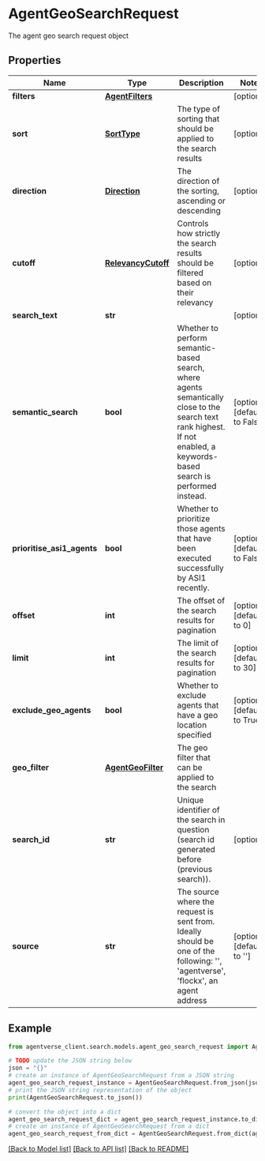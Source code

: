 # AgentGeoSearchRequest

The agent geo search request object

## Properties

Name | Type | Description | Notes
------------ | ------------- | ------------- | -------------
**filters** | [**AgentFilters**](AgentFilters.md) |  | [optional] 
**sort** | [**SortType**](SortType.md) | The type of sorting that should be applied to the search results | [optional] 
**direction** | [**Direction**](Direction.md) | The direction of the sorting, ascending or descending | [optional] 
**cutoff** | [**RelevancyCutoff**](RelevancyCutoff.md) | Controls how strictly the search results should be filtered based on their relevancy | [optional] 
**search_text** | **str** |  | [optional] 
**semantic_search** | **bool** | Whether to perform semantic-based search, where agents semantically close to the search text rank highest. If not enabled, a keywords-based search is performed instead. | [optional] [default to False]
**prioritise_asi1_agents** | **bool** | Whether to prioritize those agents that have been executed successfully by ASI1 recently. | [optional] [default to False]
**offset** | **int** | The offset of the search results for pagination | [optional] [default to 0]
**limit** | **int** | The limit of the search results for pagination | [optional] [default to 30]
**exclude_geo_agents** | **bool** | Whether to exclude agents that have a geo location specified | [optional] [default to True]
**geo_filter** | [**AgentGeoFilter**](AgentGeoFilter.md) | The geo filter that can be applied to the search | 
**search_id** | **str** | Unique identifier of the search in question (search id generated before (previous search)). | [optional] 
**source** | **str** | The source where the request is sent from. Ideally should be one of the following: &#39;&#39;, &#39;agentverse&#39;, &#39;flockx&#39;, an agent address | [optional] [default to '']

## Example

```python
from agentverse_client.search.models.agent_geo_search_request import AgentGeoSearchRequest

# TODO update the JSON string below
json = "{}"
# create an instance of AgentGeoSearchRequest from a JSON string
agent_geo_search_request_instance = AgentGeoSearchRequest.from_json(json)
# print the JSON string representation of the object
print(AgentGeoSearchRequest.to_json())

# convert the object into a dict
agent_geo_search_request_dict = agent_geo_search_request_instance.to_dict()
# create an instance of AgentGeoSearchRequest from a dict
agent_geo_search_request_from_dict = AgentGeoSearchRequest.from_dict(agent_geo_search_request_dict)
```
[[Back to Model list]](../README.md#documentation-for-models) [[Back to API list]](../README.md#documentation-for-api-endpoints) [[Back to README]](../README.md)


